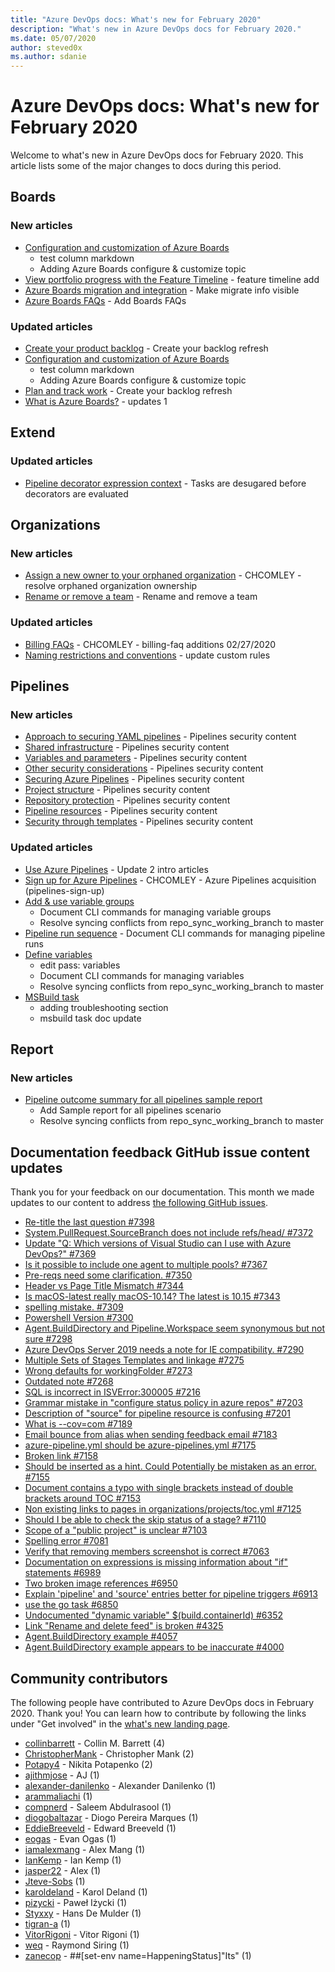 ```yaml
---
title: "Azure DevOps docs: What's new for February 2020"
description: "What's new in Azure DevOps docs for February 2020."
ms.date: 05/07/2020
author: steved0x
ms.author: sdanie
---
```


# Azure DevOps docs: What's new for February 2020

Welcome to what's new in Azure DevOps docs for February 2020. This article lists some of the major changes to docs during this period.

## Boards

### New articles

- [Configuration and customization of Azure Boards](/azure/devops/boards/configure-customize)
  - test column markdown
  - Adding Azure Boards configure & customize topic
- [View portfolio progress with the Feature Timeline](/azure/devops/boards/extensions/feature-timeline) - feature timeline add
- [Azure Boards migration and integration](/azure/devops/boards/extensions/migrate-integrate) - Make migrate info visible
- [Azure Boards FAQs](/azure/devops/boards/faqs) - Add Boards FAQs

### Updated articles

- [Create your product backlog](/azure/devops/boards/backlogs/create-your-backlog) - Create your backlog refresh
- [Configuration and customization of Azure Boards](/azure/devops/boards/configure-customize)
  - test column markdown
  - Adding Azure Boards configure & customize topic
- [Plan and track work](/azure/devops/boards/get-started/plan-track-work) - Create your backlog refresh
- [What is Azure Boards?](/azure/devops/boards/get-started/what-is-azure-boards) - updates 1

## Extend

### Updated articles

- [Pipeline decorator expression context](/azure/devops/extend/develop/pipeline-decorator-context) - Tasks are desugared before decorators are evaluated

## Organizations

### New articles

- [Assign a new owner to your orphaned organization](/azure/devops/organizations/accounts/resolve-orphaned-organization) - CHCOMLEY - resolve orphaned organization ownership
- [Rename or remove a team](/azure/devops/organizations/settings/rename-remove-team) - Rename and remove a team

### Updated articles

- [Billing FAQs](/azure/devops/organizations/billing/billing-faq) - CHCOMLEY - billing-faq additions 02/27/2020
- [Naming restrictions and conventions](/azure/devops/organizations/settings/naming-restrictions) - update custom rules

## Pipelines

### New articles

- [Approach to securing YAML pipelines](/azure/devops/pipelines/security/approach) - Pipelines security content
- [Shared infrastructure](/azure/devops/pipelines/security/infrastructure) - Pipelines security content
- [Variables and parameters](/azure/devops/pipelines/security/inputs) - Pipelines security content
- [Other security considerations](/azure/devops/pipelines/security/misc) - Pipelines security content
- [Securing Azure Pipelines](/azure/devops/pipelines/security/overview) - Pipelines security content
- [Project structure](/azure/devops/pipelines/security/projects) - Pipelines security content
- [Repository protection](/azure/devops/pipelines/security/repos) - Pipelines security content
- [Pipeline resources](/azure/devops/pipelines/security/resources) - Pipelines security content
- [Security through templates](/azure/devops/pipelines/security/templates) - Pipelines security content

### Updated articles

- [Use Azure Pipelines](/azure/devops/pipelines/get-started/pipelines-get-started) - Update 2 intro articles
- [Sign up for Azure Pipelines](/azure/devops/pipelines/get-started/pipelines-sign-up.md) - CHCOMLEY - Azure Pipelines acquisition (pipelines-sign-up)
- [Add & use variable groups](/azure/devops/pipelines/library/variable-groups)
  - Document CLI commands for managing variable groups
  - Resolve syncing conflicts from repo_sync_working_branch to master
- [Pipeline run sequence](/azure/devops/pipelines/process/runs) - Document CLI commands for managing pipeline runs
- [Define variables](/azure/devops/pipelines/process/variables)
  - edit pass: variables
  - Document CLI commands for managing variables
  - Resolve syncing conflicts from repo_sync_working_branch to master
- [MSBuild task](/azure/devops/pipelines/tasks/build/msbuild)
  - adding troubleshooting section
  - msbuild task doc update

## Report

### New articles

- [Pipeline outcome summary for all pipelines sample report](/azure/devops/report/powerbi/sample-pipelines-allpipelines)
  - Add Sample report for all pipelines scenario
  - Resolve syncing conflicts from repo_sync_working_branch to master

## Documentation feedback GitHub issue content updates

Thank you for your feedback on our documentation. This month we made updates to our content to address [the following GitHub issues](https://github.com/MicrosoftDocs/azure-devops-docs/issues?q=linked%3Apr+type%3Aissue+state%3Aclosed+closed%3A2020-02-01..2020-02-29).

- [Re-title the last question #7398](https://github.com/MicrosoftDocs/azure-devops-docs/issues/7398)
- [System.PullRequest.SourceBranch does not include refs/head/ #7372](https://github.com/MicrosoftDocs/azure-devops-docs/issues/7372)
- [Update "Q: Which versions of Visual Studio can I use with Azure DevOps?" #7369](https://github.com/MicrosoftDocs/azure-devops-docs/issues/7369)
- [Is it possible to include one agent to multiple pools? #7367](https://github.com/MicrosoftDocs/azure-devops-docs/issues/7367)
- [Pre-reqs need some clarification. #7350](https://github.com/MicrosoftDocs/azure-devops-docs/issues/7350)
- [Header vs Page Title Mismatch #7344](https://github.com/MicrosoftDocs/azure-devops-docs/issues/7344)
- [Is macOS-latest really macOS-10.14? The latest is 10.15 #7343](https://github.com/MicrosoftDocs/azure-devops-docs/issues/7343)
- [spelling mistake. #7309](https://github.com/MicrosoftDocs/azure-devops-docs/issues/7309)
- [Powershell Version #7300](https://github.com/MicrosoftDocs/azure-devops-docs/issues/7300)
- [Agent.BuildDirectory and Pipeline.Workspace seem synonymous but not sure #7298](https://github.com/MicrosoftDocs/azure-devops-docs/issues/7298)
- [Azure DevOps Server 2019 needs a note for IE compatibility. #7290](https://github.com/MicrosoftDocs/azure-devops-docs/issues/7290)
- [Multiple Sets of Stages Templates and linkage #7275](https://github.com/MicrosoftDocs/azure-devops-docs/issues/7275)
- [Wrong defaults for workingFolder #7273](https://github.com/MicrosoftDocs/azure-devops-docs/issues/7273)
- [Outdated note #7268](https://github.com/MicrosoftDocs/azure-devops-docs/issues/7268)
- [SQL is incorrect in ISVError:300005  #7216](https://github.com/MicrosoftDocs/azure-devops-docs/issues/7216)
- [Grammar mistake in "configure status policy in azure repos" #7203](https://github.com/MicrosoftDocs/azure-devops-docs/issues/7203)
- [Description of "source" for pipeline resource is confusing #7201](https://github.com/MicrosoftDocs/azure-devops-docs/issues/7201)
- [What is --cov=com #7189](https://github.com/MicrosoftDocs/azure-devops-docs/issues/7189)
- [Email bounce from alias when sending feedback email #7183](https://github.com/MicrosoftDocs/azure-devops-docs/issues/7183)
- [azure-pipeline.yml should be azure-pipelines.yml #7175](https://github.com/MicrosoftDocs/azure-devops-docs/issues/7175)
- [Broken link #7158](https://github.com/MicrosoftDocs/azure-devops-docs/issues/7158)
- [Should be inserted as a hint. Could Potentially be mistaken as an error. #7155](https://github.com/MicrosoftDocs/azure-devops-docs/issues/7155)
- [Document contains a typo with single brackets instead of double brackets around TOC #7153](https://github.com/MicrosoftDocs/azure-devops-docs/issues/7153)
- [Non existing links to pages in organizations/projects/toc.yml #7125](https://github.com/MicrosoftDocs/azure-devops-docs/issues/7125)
- [Should I be able to check the skip status of a stage? #7110](https://github.com/MicrosoftDocs/azure-devops-docs/issues/7110)
- [Scope of a "public project" is unclear #7103](https://github.com/MicrosoftDocs/azure-devops-docs/issues/7103)
- [Spelling error #7081](https://github.com/MicrosoftDocs/azure-devops-docs/issues/7081)
- [Verify that removing members screenshot is correct #7063](https://github.com/MicrosoftDocs/azure-devops-docs/issues/7063)
- [Documentation on expressions is missing information about "if" statements #6989](https://github.com/MicrosoftDocs/azure-devops-docs/issues/6989)
- [Two broken image references #6950](https://github.com/MicrosoftDocs/azure-devops-docs/issues/6950)
- [Explain 'pipeline' and 'source' entries better for pipeline triggers #6913](https://github.com/MicrosoftDocs/azure-devops-docs/issues/6913)
- [use the go task #6850](https://github.com/MicrosoftDocs/azure-devops-docs/issues/6850)
- [Undocumented "dynamic variable" $(build.containerId) #6352](https://github.com/MicrosoftDocs/azure-devops-docs/issues/6352)
- [Link "Rename and delete feed" is broken #4325](https://github.com/MicrosoftDocs/azure-devops-docs/issues/4325)
- [Agent.BuildDirectory example #4057](https://github.com/MicrosoftDocs/azure-devops-docs/issues/4057)
- [Agent.BuildDirectory example appears to be inaccurate #4000](https://github.com/MicrosoftDocs/azure-devops-docs/issues/4000)

## Community contributors

The following people have contributed to Azure DevOps docs in February 2020. Thank you! You can learn how to contribute by following the links under "Get involved" in the [what's new landing page](index.yml).

- [collinbarrett](https://github.com/collinbarrett) - Collin M. Barrett (4)
- [ChristopherMank](https://github.com/ChristopherMank) - Christopher Mank (2)
- [Potapy4](https://github.com/Potapy4) - Nikita Potapenko (2)
- [ajithmjose](https://github.com/ajithmjose) - AJ (1)
- [alexander-danilenko](https://github.com/alexander-danilenko) - Alexander Danilenko (1)
- [arammaliachi](https://github.com/arammaliachi) (1)
- [compnerd](https://github.com/compnerd) - Saleem Abdulrasool (1)
- [diogobaltazar](https://github.com/diogobaltazar) - Diogo Pereira Marques (1)
- [EddieBreeveld](https://github.com/EddieBreeveld) - Edward Breeveld (1)
- [eogas](https://github.com/eogas) - Evan Ogas (1)
- [iamalexmang](https://github.com/iamalexmang) - Alex Mang (1)
- [IanKemp](https://github.com/IanKemp) - Ian Kemp (1)
- [jasper22](https://github.com/jasper22) - Alex (1)
- [Jteve-Sobs](https://github.com/Jteve-Sobs) (1)
- [karoldeland](https://github.com/karoldeland) - Karol Deland (1)
- [pizycki](https://github.com/pizycki) - Paweł Iżycki (1)
- [Styxxy](https://github.com/Styxxy) - Hans De Mulder (1)
- [tigran-a](https://github.com/tigran-a) (1)
- [VitorRigoni](https://github.com/VitorRigoni) - Vitor Rigoni (1)
- [weq](https://github.com/weq) - Raymond Siring (1)
- [zanecop](https://github.com/zanecop) - ##[set-env name=HappeningStatus]"Its" (1)
